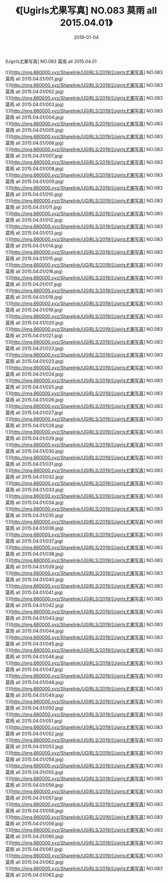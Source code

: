 ﻿---
layout: post
title:  《[Ugirls尤果写真] NO.083 莫雨 all 2015.04.01》
date:   2019-01-04
img: http://img.660000.xyz/Sharelink/UGIRLS/2019/[Ugirls尤果写真] NO.083 莫雨 all 2015.04.01/000.jpg
categories: [美女, 清纯, 唯美]
---

[Ugirls尤果写真] NO.083 莫雨 all 2015.04.01

 ![](http://img.660000.xyz/Sharelink/UGIRLS/2019/[Ugirls尤果写真] NO.083 莫雨 all 2015.04.01/001.jpg) <br>![](http://img.660000.xyz/Sharelink/UGIRLS/2019/[Ugirls尤果写真] NO.083 莫雨 all 2015.04.01/002.jpg) <br>![](http://img.660000.xyz/Sharelink/UGIRLS/2019/[Ugirls尤果写真] NO.083 莫雨 all 2015.04.01/003.jpg) <br>![](http://img.660000.xyz/Sharelink/UGIRLS/2019/[Ugirls尤果写真] NO.083 莫雨 all 2015.04.01/004.jpg) <br>![](http://img.660000.xyz/Sharelink/UGIRLS/2019/[Ugirls尤果写真] NO.083 莫雨 all 2015.04.01/005.jpg) <br>![](http://img.660000.xyz/Sharelink/UGIRLS/2019/[Ugirls尤果写真] NO.083 莫雨 all 2015.04.01/006.jpg) <br>![](http://img.660000.xyz/Sharelink/UGIRLS/2019/[Ugirls尤果写真] NO.083 莫雨 all 2015.04.01/007.jpg) <br>![](http://img.660000.xyz/Sharelink/UGIRLS/2019/[Ugirls尤果写真] NO.083 莫雨 all 2015.04.01/008.jpg) <br>![](http://img.660000.xyz/Sharelink/UGIRLS/2019/[Ugirls尤果写真] NO.083 莫雨 all 2015.04.01/009.jpg) <br>![](http://img.660000.xyz/Sharelink/UGIRLS/2019/[Ugirls尤果写真] NO.083 莫雨 all 2015.04.01/010.jpg) <br>![](http://img.660000.xyz/Sharelink/UGIRLS/2019/[Ugirls尤果写真] NO.083 莫雨 all 2015.04.01/011.jpg) <br>![](http://img.660000.xyz/Sharelink/UGIRLS/2019/[Ugirls尤果写真] NO.083 莫雨 all 2015.04.01/012.jpg) <br>![](http://img.660000.xyz/Sharelink/UGIRLS/2019/[Ugirls尤果写真] NO.083 莫雨 all 2015.04.01/013.jpg) <br>![](http://img.660000.xyz/Sharelink/UGIRLS/2019/[Ugirls尤果写真] NO.083 莫雨 all 2015.04.01/014.jpg) <br>![](http://img.660000.xyz/Sharelink/UGIRLS/2019/[Ugirls尤果写真] NO.083 莫雨 all 2015.04.01/015.jpg) <br>![](http://img.660000.xyz/Sharelink/UGIRLS/2019/[Ugirls尤果写真] NO.083 莫雨 all 2015.04.01/016.jpg) <br>![](http://img.660000.xyz/Sharelink/UGIRLS/2019/[Ugirls尤果写真] NO.083 莫雨 all 2015.04.01/017.jpg) <br>![](http://img.660000.xyz/Sharelink/UGIRLS/2019/[Ugirls尤果写真] NO.083 莫雨 all 2015.04.01/018.jpg) <br>![](http://img.660000.xyz/Sharelink/UGIRLS/2019/[Ugirls尤果写真] NO.083 莫雨 all 2015.04.01/019.jpg) <br>![](http://img.660000.xyz/Sharelink/UGIRLS/2019/[Ugirls尤果写真] NO.083 莫雨 all 2015.04.01/020.jpg) <br>![](http://img.660000.xyz/Sharelink/UGIRLS/2019/[Ugirls尤果写真] NO.083 莫雨 all 2015.04.01/021.jpg) <br>![](http://img.660000.xyz/Sharelink/UGIRLS/2019/[Ugirls尤果写真] NO.083 莫雨 all 2015.04.01/022.jpg) <br>![](http://img.660000.xyz/Sharelink/UGIRLS/2019/[Ugirls尤果写真] NO.083 莫雨 all 2015.04.01/023.jpg) <br>![](http://img.660000.xyz/Sharelink/UGIRLS/2019/[Ugirls尤果写真] NO.083 莫雨 all 2015.04.01/024.jpg) <br>![](http://img.660000.xyz/Sharelink/UGIRLS/2019/[Ugirls尤果写真] NO.083 莫雨 all 2015.04.01/025.jpg) <br>![](http://img.660000.xyz/Sharelink/UGIRLS/2019/[Ugirls尤果写真] NO.083 莫雨 all 2015.04.01/026.jpg) <br>![](http://img.660000.xyz/Sharelink/UGIRLS/2019/[Ugirls尤果写真] NO.083 莫雨 all 2015.04.01/027.jpg) <br>![](http://img.660000.xyz/Sharelink/UGIRLS/2019/[Ugirls尤果写真] NO.083 莫雨 all 2015.04.01/028.jpg) <br>![](http://img.660000.xyz/Sharelink/UGIRLS/2019/[Ugirls尤果写真] NO.083 莫雨 all 2015.04.01/029.jpg) <br>![](http://img.660000.xyz/Sharelink/UGIRLS/2019/[Ugirls尤果写真] NO.083 莫雨 all 2015.04.01/030.jpg) <br>![](http://img.660000.xyz/Sharelink/UGIRLS/2019/[Ugirls尤果写真] NO.083 莫雨 all 2015.04.01/031.jpg) <br>![](http://img.660000.xyz/Sharelink/UGIRLS/2019/[Ugirls尤果写真] NO.083 莫雨 all 2015.04.01/032.jpg) <br>![](http://img.660000.xyz/Sharelink/UGIRLS/2019/[Ugirls尤果写真] NO.083 莫雨 all 2015.04.01/033.jpg) <br>![](http://img.660000.xyz/Sharelink/UGIRLS/2019/[Ugirls尤果写真] NO.083 莫雨 all 2015.04.01/034.jpg) <br>![](http://img.660000.xyz/Sharelink/UGIRLS/2019/[Ugirls尤果写真] NO.083 莫雨 all 2015.04.01/035.jpg) <br>![](http://img.660000.xyz/Sharelink/UGIRLS/2019/[Ugirls尤果写真] NO.083 莫雨 all 2015.04.01/036.jpg) <br>![](http://img.660000.xyz/Sharelink/UGIRLS/2019/[Ugirls尤果写真] NO.083 莫雨 all 2015.04.01/037.jpg) <br>![](http://img.660000.xyz/Sharelink/UGIRLS/2019/[Ugirls尤果写真] NO.083 莫雨 all 2015.04.01/038.jpg) <br>![](http://img.660000.xyz/Sharelink/UGIRLS/2019/[Ugirls尤果写真] NO.083 莫雨 all 2015.04.01/039.jpg) <br>![](http://img.660000.xyz/Sharelink/UGIRLS/2019/[Ugirls尤果写真] NO.083 莫雨 all 2015.04.01/040.jpg) <br>![](http://img.660000.xyz/Sharelink/UGIRLS/2019/[Ugirls尤果写真] NO.083 莫雨 all 2015.04.01/041.jpg) <br>![](http://img.660000.xyz/Sharelink/UGIRLS/2019/[Ugirls尤果写真] NO.083 莫雨 all 2015.04.01/042.jpg) <br>![](http://img.660000.xyz/Sharelink/UGIRLS/2019/[Ugirls尤果写真] NO.083 莫雨 all 2015.04.01/043.jpg) <br>![](http://img.660000.xyz/Sharelink/UGIRLS/2019/[Ugirls尤果写真] NO.083 莫雨 all 2015.04.01/044.jpg) <br>![](http://img.660000.xyz/Sharelink/UGIRLS/2019/[Ugirls尤果写真] NO.083 莫雨 all 2015.04.01/045.jpg) <br>![](http://img.660000.xyz/Sharelink/UGIRLS/2019/[Ugirls尤果写真] NO.083 莫雨 all 2015.04.01/046.jpg) <br>![](http://img.660000.xyz/Sharelink/UGIRLS/2019/[Ugirls尤果写真] NO.083 莫雨 all 2015.04.01/047.jpg) <br>![](http://img.660000.xyz/Sharelink/UGIRLS/2019/[Ugirls尤果写真] NO.083 莫雨 all 2015.04.01/048.jpg) <br>![](http://img.660000.xyz/Sharelink/UGIRLS/2019/[Ugirls尤果写真] NO.083 莫雨 all 2015.04.01/049.jpg) <br>![](http://img.660000.xyz/Sharelink/UGIRLS/2019/[Ugirls尤果写真] NO.083 莫雨 all 2015.04.01/050.jpg) <br>![](http://img.660000.xyz/Sharelink/UGIRLS/2019/[Ugirls尤果写真] NO.083 莫雨 all 2015.04.01/051.jpg) <br>![](http://img.660000.xyz/Sharelink/UGIRLS/2019/[Ugirls尤果写真] NO.083 莫雨 all 2015.04.01/052.jpg) <br>![](http://img.660000.xyz/Sharelink/UGIRLS/2019/[Ugirls尤果写真] NO.083 莫雨 all 2015.04.01/053.jpg) <br>![](http://img.660000.xyz/Sharelink/UGIRLS/2019/[Ugirls尤果写真] NO.083 莫雨 all 2015.04.01/054.jpg) <br>![](http://img.660000.xyz/Sharelink/UGIRLS/2019/[Ugirls尤果写真] NO.083 莫雨 all 2015.04.01/055.jpg) <br>![](http://img.660000.xyz/Sharelink/UGIRLS/2019/[Ugirls尤果写真] NO.083 莫雨 all 2015.04.01/056.jpg) <br>![](http://img.660000.xyz/Sharelink/UGIRLS/2019/[Ugirls尤果写真] NO.083 莫雨 all 2015.04.01/057.jpg) <br>![](http://img.660000.xyz/Sharelink/UGIRLS/2019/[Ugirls尤果写真] NO.083 莫雨 all 2015.04.01/058.jpg) <br>![](http://img.660000.xyz/Sharelink/UGIRLS/2019/[Ugirls尤果写真] NO.083 莫雨 all 2015.04.01/059.jpg) <br>![](http://img.660000.xyz/Sharelink/UGIRLS/2019/[Ugirls尤果写真] NO.083 莫雨 all 2015.04.01/060.jpg) <br>![](http://img.660000.xyz/Sharelink/UGIRLS/2019/[Ugirls尤果写真] NO.083 莫雨 all 2015.04.01/061.jpg) <br>![](http://img.660000.xyz/Sharelink/UGIRLS/2019/[Ugirls尤果写真] NO.083 莫雨 all 2015.04.01/062.jpg) <br>![](http://img.660000.xyz/Sharelink/UGIRLS/2019/[Ugirls尤果写真] NO.083 莫雨 all 2015.04.01/063.jpg) <br>